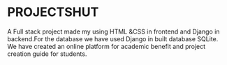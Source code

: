 # PROJECTSHUT
A Full stack project made my using HTML &CSS in frontend and Django in backend.For the database we have used Django in built database SQLite.
We have created an online platform for academic benefit and project creation guide for students.

